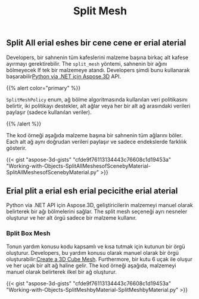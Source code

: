 ﻿---
title: Split Mesh
type: docs
weight: 100
url: /tr/python-net/split-mesh/
description: Developers, bir sahnenin tüm kafeslerini malzeme başına birkaç alt kafese ayırmayı gerektirebilir. The pliplit. esh yöntemi, sahnenin bir ağını bölmeyecek If tek bir malzeme atandı. Developers şimdi Python via .NET API için Aspose.3D kullanarak bunu başarabilir.
---
## **Split All erial eshes bir cene cene er erial aterial**
Developers, bir sahnenin tüm kafeslerini malzeme başına birkaç alt kafese ayırmayı gerektirebilir. The `split_mesh` yöntemi, sahnenin bir ağını bölmeyecek If tek bir malzemeye atandı. Developers şimdi bunu kullanarak başarabilir[Python via .NET için Aspose.3D](https://products.aspose.com/3d/python-net/) API.

{{% alert color="primary" %}}

`SplitMeshPolicy` enum, ağ bölme algoritmasında kullanılan veri politikasını belirtir, iki politikayı destekler, alt ağlar veya her bir alt ağ arasındaki verileri paylaşır (sadece kullanılan veriler).

{{% /alert %}}

The kod örneği aşağıda malzeme başına bir sahnenin tüm ağlarını böler. Each alt ağ aynı doğrudan verileri paylaşır ve sadece endekslerde farklılık gösterir.

{{< gist "aspose-3d-gists" "cfde9f76113134443c76608c1d19453a" "Working-with-Objects-SplitAllMeshesofScenebyMaterial-SplitAllMeshesofScenebyMaterial.py" >}}
## **Erial plit a erial esh erial pecicithe erial aterial**
Python via .NET API için Aspose.3D, geliştiricilerin malzemeyi manuel olarak belirterek bir ağı bölmelerini sağlar. The split mesh seçeneği ayrı nesneler oluşturur ve her alt örgü sadece bir malzeme kullanır.
### **Bplit Box Mesh**
Tonun yardım konusu kodu kapsamlı ve kısa tutmak için kutunun bir örgü oluşturur. Developers, bu yardım konusu olarak manuel olarak bir örgü oluşturabilir:[Create a 3D Cube Mesh](/3d/tr/python-net/create-3d-mesh-and-scene/). Furthermore, bir kutu 6 uçak ile oluşur ve her uçak bir alt ağ haline gelir. The kod örneği aşağıda, malzemeyi manuel olarak belirterek ilkel bir ağ oluşturur.

{{< gist "aspose-3d-gists" "cfde9f76113134443c76608c1d19453a" "Working-with-Objects-SplitMeshbyMaterial-SplitMeshbyMaterial.py" >}}
